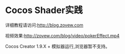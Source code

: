 # Cocos Shader实践

详细教程请访问:http://blog.zovew.com

视频效果:http://zovew.com/blog/video/pokerEffect.mp4

Cocos Creator 1.9.X + 模拟器运行,浏览器暂不支持。
